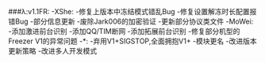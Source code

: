 ###λ:v1.1FR:
	-XShe:
		-修复上版本中冻结模式错乱Bug
		-修复设置解冻时长配置报错Bug
		-部分信息更新
		-废除Jark006的加密验证
		-更新部分协议类文件
	-MoWei:
		-添加激进前台识别
		-添加QQ/TIM断网
		-添加拓展前台识别
		-修复部分机型的Freezer V1的异常问题
	-*:
		-弃用V1+SIGSTOP,全面拥抱V1+
		-模块更名
		-改进版本更新策略
		-改进多人开发模式